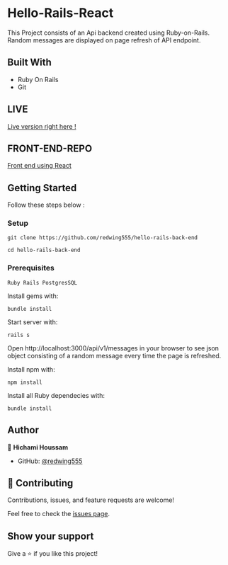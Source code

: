  # Hello-Rails-React

This Project consists of an Api backend created using Ruby-on-Rails. Random messages are displayed on page refresh of API endpoint.
## Built With

- Ruby On Rails
- Git

## LIVE

[Live version right here !](https://random-greeting-api.herokuapp.com/api/v1/messages)



## FRONT-END-REPO

[Front end using React](https://github.com/redwing555/hello-react-front-end)

## Getting Started
Follow these steps below :


### Setup
 ```git clone https://github.com/redwing555/hello-rails-back-end```

 ```cd hello-rails-back-end```

### Prerequisites

    Ruby Rails PostgresSQL

Install gems with:
    
    bundle install

Start server with:

    rails s

Open http://localhost:3000/api/v1/messages in your browser to see json object consisting of a random message every time the page is refreshed.

Install npm with:

    npm install

Install all Ruby dependecies with:

    bundle install

## Author

👤 **Hichami Houssam**

- GitHub: [@redwing555](https://github.com/redwing555/)


## 🤝 Contributing

Contributions, issues, and feature requests are welcome!

Feel free to check the [issues page](https://github.com/redwing555/hello-rails-react/issues).

## Show your support

Give a ⭐️ if you like this project!